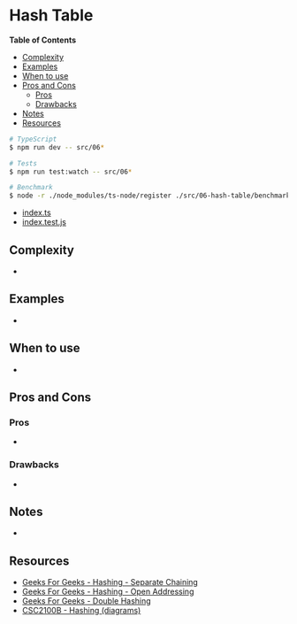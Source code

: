 # Hash Table

<!-- START doctoc generated TOC please keep comment here to allow auto update -->
<!-- DON'T EDIT THIS SECTION, INSTEAD RE-RUN doctoc TO UPDATE -->
**Table of Contents**

- [Complexity](#complexity)
- [Examples](#examples)
- [When to use](#when-to-use)
- [Pros and Cons](#pros-and-cons)
  - [Pros](#pros)
  - [Drawbacks](#drawbacks)
- [Notes](#notes)
- [Resources](#resources)

<!-- END doctoc generated TOC please keep comment here to allow auto update -->

```bash
# TypeScript
$ npm run dev -- src/06*

# Tests
$ npm run test:watch -- src/06*

# Benchmark
$ node -r ./node_modules/ts-node/register ./src/06-hash-table/benchmark.ts
```

- [index.ts](./index.ts)
- [index.test.js](./index.test.js)

## Complexity

-

## Examples

-

## When to use

-

## Pros and Cons

### Pros

-

### Drawbacks

-

## Notes

-

## Resources

- [Geeks For Geeks - Hashing - Separate Chaining](https://www.geeksforgeeks.org/hashing-set-2-separate-chaining/)
- [Geeks For Geeks - Hashing - Open Addressing](https://www.geeksforgeeks.org/hashing-set-3-open-addressing/)
- [Geeks For Geeks - Double Hashing](https://www.geeksforgeeks.org/double-hashing/)
- [CSC2100B - Hashing (diagrams)](https://www.cse.cuhk.edu.hk/irwin.king/_media/teaching/csc2100b/tu6.pdf)
